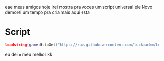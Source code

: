 eae meus amigos hoje irei mostra pra voces um script universal ele Novo demorei um tempo pra cria mais aqui esta
# Script

```lua
loadstring(game:HttpGet("https://raw.githubusercontent.com/luckbackm/LuckBackhub/refs/heads/main/Gui%20Key.lua"))()
```
eu dei o meu melhor kk
